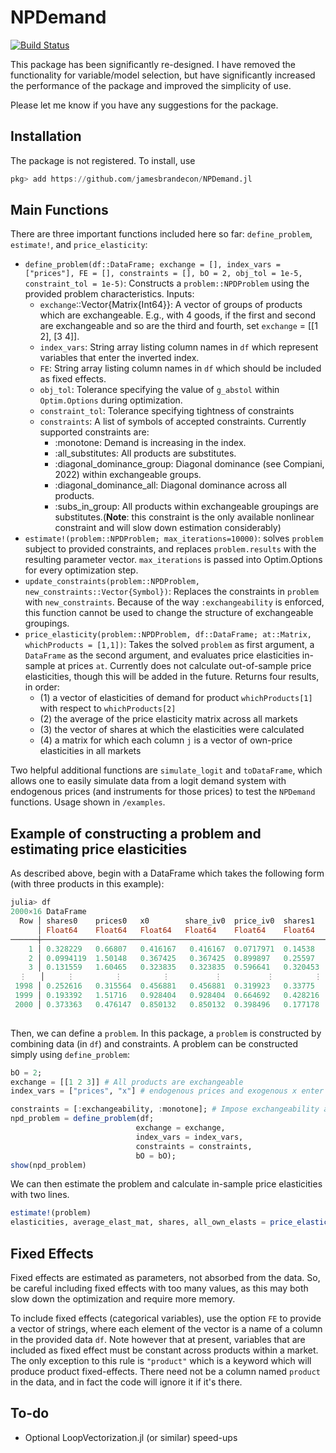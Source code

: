 # NPDemand

[![Build Status](https://travis-ci.com/jamesbrandecon/NPDemand.jl.svg?branch=master)](https://travis-ci.com/jamesbrandecon/NPDemand.jl)

This package has been significantly re-designed. I have removed the functionality for variable/model selection, but have significantly increased the performance of the package and improved the simplicity of use. 

Please let me know if you have any suggestions for the package.

## Installation
The package is not registered. To install, use
```jl
pkg> add https://github.com/jamesbrandecon/NPDemand.jl
```

## Main Functions
There are three important functions included here so far: `define_problem`, `estimate!`, and `price_elasticity`:  
- `define_problem(df::DataFrame; exchange = [], index_vars = ["prices"], FE = [], constraints = [], bO = 2, obj_tol = 1e-5, constraint_tol = 1e-5)`: Constructs a `problem::NPDProblem` using the provided problem characteristics. Inputs: 
    - `exchange`::Vector{Matrix{Int64}}: A vector of groups of products which are exchangeable. E.g., with 4 goods, if the first
    and second are exchangeable and so are the third and fourth, set `exchange` = [[1 2], [3 4]].
    - `index_vars`: String array listing column names in `df` which represent variables that enter the inverted index.
    - `FE`: String array listing column names in `df` which should be included as fixed effects.
    - `obj_tol`: Tolerance specifying the value of `g_abstol` within `Optim.Options` during optimization.
    - `constraint_tol`: Tolerance specifying tightness of constraints
    - `constraints`: A list of symbols of accepted constraints. Currently supported constraints are: 
        - :monotone: Demand is increasing in the index. 
        - :all_substitutes: All products are substitutes.
        - :diagonal_dominance_group: Diagonal dominance (see Compiani, 2022) within exchangeable groups. 
        - :diagonal_dominance_all: Diagonal dominance across all products.
        - :subs_in_group: All products within exchangeable groupings are substitutes.(**Note**: this constraint is the only available nonlinear constraint and will slow down estimation considerably)
- `estimate!(problem::NPDProblem; max_iterations=10000)`: solves `problem` subject to provided constraints, and replaces `problem.results` with the resulting parameter vector. `max_iterations` is passed into Optim.Options for every optimization step.  
- `update_constraints(problem::NPDProblem, new_constraints::Vector{Symbol})`: Replaces the constraints in `problem` with `new_constraints`. Because of the way `:exchangeability` is enforced, this function cannot be used to change the structure of exchangeable groupings. 
- `price_elasticity(problem::NPDProblem, df::DataFrame; at::Matrix, whichProducts = [1,1])`: Takes the solved `problem` as first argument, a `DataFrame` as the second argument, and evaluates price elasticities in-sample at prices `at`. Currently does not calculate out-of-sample price elasticities, though this will be added in the future. Returns four results, in order: 
    - (1) a vector of elasticities of demand for product `whichProducts[1]` with respect to `whichProducts[2]`
    - (2) the average of the price elasticity matrix across all markets
    - (3) the vector of shares at which the elasticities were calculated 
    - (4) a matrix for which each column `j` is a vector of own-price elasticities in all markets


Two helpful additional functions are `simulate_logit` and `toDataFrame`, which allows one to easily simulate data from a logit demand system with endogenous prices (and instruments for those prices) to test the `NPDemand` functions. Usage shown in `/examples`.

## Example of constructing a problem and estimating price elasticities
As described above, begin with a DataFrame which takes the following form (with three products in this example):
```jl
julia> df
2000×16 DataFrame
  Row │ shares0    prices0   x0        share_iv0  price_iv0  shares1   prices1    x1        share_iv1  price_iv1  shares2    prices2   x2 ⋯
      │ Float64    Float64   Float64   Float64    Float64    Float64   Float64    Float64   Float64    Float64    Float64    Float64   Fl ⋯
──────┼────────────────────────────────────────────────────────────────────────────────────────────────────────────────────────────────────
    1 │ 0.328229   0.66807   0.416167   0.416167  0.0717971  0.14538    1.89975   0.903872   0.903872  0.7109     0.236292   0.458123  0. ⋯
    2 │ 0.0994119  1.50148   0.367425   0.367425  0.899897   0.25597    1.48679   0.8222     0.8222    0.636302   0.208002   0.834816  0.
    3 │ 0.131559   1.60465   0.323835   0.323835  0.596641   0.320453   1.35984   0.84993    0.84993   0.429504   0.175882   0.87676   0.
  ⋮   │     ⋮         ⋮         ⋮          ⋮          ⋮         ⋮          ⋮         ⋮          ⋮          ⋮          ⋮         ⋮         ⋱
 1998 │ 0.252616   0.315564  0.456881   0.456881  0.319923   0.33775    0.65299   0.493729   0.493729  0.212751   0.0719814  1.96853   0.
 1999 │ 0.193392   1.51716   0.928404   0.928404  0.664692   0.428216  -0.120323  0.501273   0.501273  0.0640289  0.0655636  1.52594   0. ⋯
 2000 │ 0.373363   0.476147  0.850132   0.850132  0.398496   0.177178   1.27511   0.374716   0.374716  0.533122   0.0835981  1.69474   0.
                                                                                                            4 columns and 1994 rows omitted
```
Then, we can define a `problem`. In this package, a `problem` is constructed by combining data (in `df`) and constraints. A problem can be constructed simply using `define_problem`:
```jl
bO = 2; 
exchange = [[1 2 3]] # All products are exchangeable
index_vars = ["prices", "x"] # endogenous prices and exogenous x enter the index

constraints = [:exchangeability, :monotone]; # Impose exchangeability and that demand for each product is increasing in the index (decreasing in price)
npd_problem = define_problem(df; 
                            exchange = exchange, 
                            index_vars = index_vars, 
                            constraints = constraints,
                            bO = bO);
show(npd_problem)
```
We can then estimate the problem and calculate in-sample price elasticities with two lines. 
```jl
estimate!(problem)
elasticities, average_elast_mat, shares, all_own_elasts = price_elasticity(npd_problem, df; whichProducts = [1,1]);
```

## Fixed Effects
Fixed effects are estimated as parameters, not absorbed from the data. So, be careful including fixed effects with too many values, as this may both slow down the optimization and require more memory.

To include fixed effects (categorical variables), use the option `FE` to provide a vector of strings, where each element of the vector is a name of a column in the provided data `df`. Note however that at present, variables that are included as fixed effect must be constant across products within a market. The only exception to this rule is `"product"` which is a keyword which will produce product fixed-effects. There need not be a column named `product` in the data, and in fact the code will ignore it if it's there. 

## To-do
- Optional LoopVectorization.jl (or similar) speed-ups
